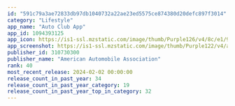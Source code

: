 ```yaml
---
id: "591c79a3ae72833db97db1040732a22ae23ed5575ce874380d20defc897f3014"
category: "Lifestyle"
app_name: "Auto Club App"
app_id: 1094393125
app_icon: https://is1-ssl.mzstatic.com/image/thumb/Purple126/v4/8c/e1/91/8ce19128-d521-3c6f-171f-37b5036418da/AppIcon-Production-1x_U007emarketing-0-4-0-85-220.png/1024x1024bb.png
app_screenshot: https://is1-ssl.mzstatic.com/image/thumb/Purple122/v4/a0/39/57/a03957ae-cda5-06e2-757d-b405b30dc5e7/7c2e9c72-8caa-444d-a668-119d6ddd99bb_My_Cards__U00282_U0029.jpg/1242x2688bb.png
publisher_id: 310730300
publisher_name: "American Automobile Association"
rank: 40
most_recent_release: 2024-02-02 00:00:00
release_count_in_past_year: 34
release_count_in_past_year_category: 19
release_count_in_past_year_top_in_category: 32
---
```

